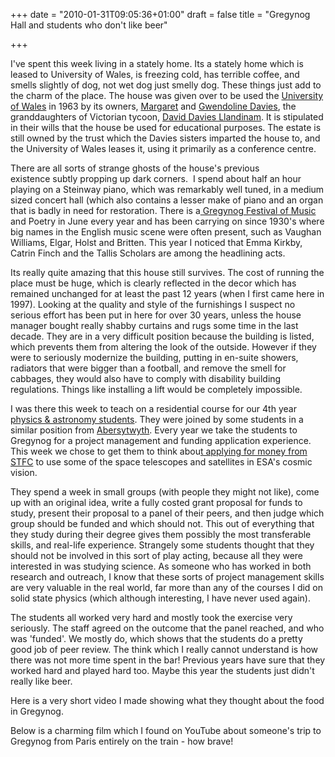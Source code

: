 +++
date = "2010-01-31T09:05:36+01:00"
draft = false
title = "Gregynog Hall and students who don&#39;t like beer"

+++

<p>I've spent this week living in a stately home. Its a stately home which is leased to University of Wales, is freezing cold, has terrible coffee, and smells slightly of dog, not wet dog just smelly dog. These things just add to the charm of the place. The house was given over to be used the&#160;<a href="/wiki/University_of_Wales" title="University of Wales">University of Wales</a> in 1963 by its owners,&#160;<a href="/wiki/Margaret_Davies" title="Margaret Davies">Margaret</a> and&#160;<a href="/wiki/Gwendoline_Davies" title="Gwendoline Davies">Gwendoline Davies</a>, the granddaughters of Victorian tycoon,&#160;<a href="/wiki/David_Davies_(industrialist)" title="David Davies (industrialist)">David Davies Llandinam</a>. It is stipulated in their wills that the house be used for educational purposes. The estate is still owned by the trust which the Davies sisters imparted the house to, and the University of Wales leases it, using it primarily as a conference centre.</p>

<p>There are all sorts of strange ghosts of the house's previous existence&#160;subtly propping up dark corners.&#160;&#160;I spend about half an hour playing on a Steinway piano, which was remarkably well tuned, in a medium sized concert hall (which also contains a lesser make of piano and an organ that is badly in need for restoration. There is a<a href="http://www.gwylgregynogfestival.org/Gwyl_Gregynog_Festival.html"> Gregynog Festival of Music</a> and Poetry in June every year and has been carrying on since 1930's where big names in the English music scene were often present, such as Vaughan Williams, Elgar, Holst and Britten. This year I noticed that Emma Kirkby, Catrin Finch and the Tallis Scholars are among the headlining acts.<!--more--></p>

<p>Its really quite amazing that this house still survives. The cost of running the place must be huge, which is clearly reflected in the decor which has remained unchanged for at least the past 12 years (when I first came here in 1997). Looking at the quality and style of the furnishings I suspect no serious effort has been put in here for over 30 years, unless the house manager bought really shabby curtains and rugs some time in the last decade. They are in a very difficult position because the building is listed, which prevents them from altering the look of the outside. However if they were to seriously modernize the building, putting in en-suite showers, radiators that were bigger than a football, and remove the smell for cabbages, they would also have to comply with disability building regulations. Things like installing a lift would be completely impossible.</p>

<p>I was there this week to teach on a residential course for our 4th year<a href="http://www.astro.cf.ac.uk" target="_blank"> physics &amp; astronomy students</a>. They were joined by some students in a similar position from <a href="http://www.aber.ac.uk/en/" target="_blank">Abersytwyth</a>. Every year we take the students to Gregynog for a project management and funding application experience. This week we chose to get them to think abou<a href="http://telescoper.wordpress.com/2010/01/24/the-management/">t applying for money from STFC</a> to use some of the space telescopes and satellites in ESA's cosmic vision.</p>

<p>They spend a week in small groups (with people they might not like), come up with an original idea, write a fully costed grant proposal for funds to study, present their proposal to a panel of their peers, and then judge which group should be funded and which should not.&#160;This out of everything that they study during their degree gives them possibly the most transferable skills, and real-life experience. Strangely some students thought that they should not be involved in this sort of play acting, because all they were interested in was studying science. As someone who has worked in both research and outreach, I know that these sorts of project management skills are very valuable in the real world, far more than any of the courses I did on solid state physics (which although interesting, I have never used again).</p>

<p>The students all worked very hard and mostly took the exercise very seriously. The staff agreed on the outcome that the panel reached, and who was 'funded'. We mostly do, which shows that the students do a pretty good job of peer review. The think which I really cannot understand is how there was not more time spent in the bar! Previous years have sure that they worked hard and played hard too. Maybe this year the students just didn't really like beer.</p>

<p>Here is a very short video I made showing what they thought about the food in Gregynog.</p>

<p> </p>

<p>Below is a charming film which I found on YouTube about someone's trip to Gregynog from Paris entirely on the train - how brave!</p>